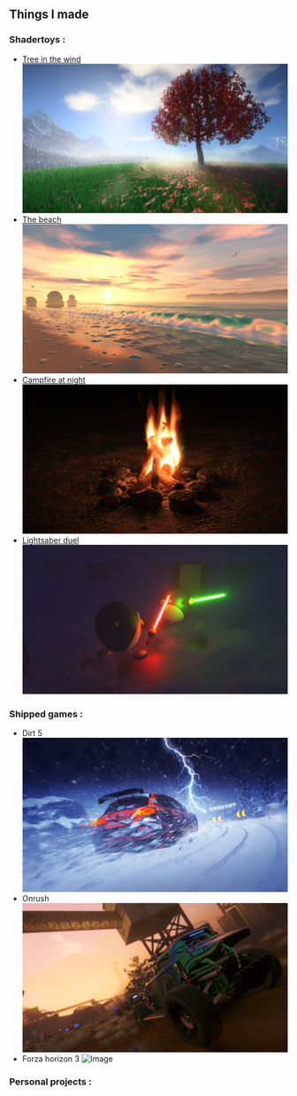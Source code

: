 ## Things I made

### Shadertoys :
- [Tree in the wind](https://www.shadertoy.com/view/tdjyzz)
![Image](images/tree-in-the-wind.png)
- [The beach](https://www.shadertoy.com/view/3sy3Wy)
![Image](images/the-beach-v2.png)
- [Campfire at night](https://www.shadertoy.com/view/Wtc3W2)
![Image](images/campfire-at-night.png)
- [Lightsaber duel](https://www.shadertoy.com/view/lsVXRh)
![Image](images/lightsaber-duel.png)

### Shipped games :
- Dirt 5
![Image](images/dirt5.jpg)
- Onrush
![Image](images/onrush.png)
- Forza horizon 3
![Image](images/fh3.png)

### Personal projects :
